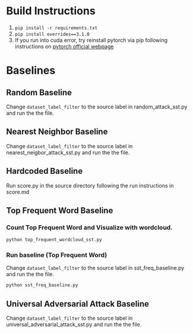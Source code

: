 # Build Instructions

1. `pip install -r requirements.txt`
2. `pip install overrides==3.1.0`
3. If you run into cuda error, try reinstall pytorch via pip following instructions on [pytorch official webpage](https://pytorch.org)

# Baselines

## Random Baseline
Change `dataset_label_filter` to the source label in random_attack_sst.py and run the the file.

## Nearest Neighbor Baseline
Change `dataset_label_filter` to the source label in nearest_neigbor_attack_sst.py and run the the file.

## Hardcoded Baseline
Run score.py in the source directory following the run instructions in score.md

## Top Frequent Word Baseline
### Count Top Frequent Word and Visualize with wordcloud.
```python
python top_frequent_wordcloud_sst.py
```
### Run baseline (Top Frequent Word)
Change `dataset_label_filter` to the source label in sst_freq_baseline.py and run the the file.
```python
python sst_freq_baseline.py
```

## Universal Adversarial Attack Baseline
Change `dataset_label_filter` to the source label  in universal_adversarial_attack_sst.py and run the the file.
